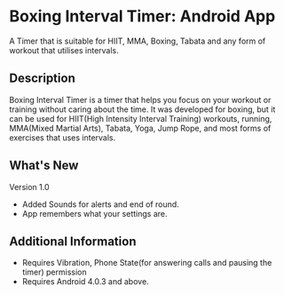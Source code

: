 # Boxing Interval Timer: Android App #

A Timer that is suitable for HIIT, MMA, Boxing, Tabata and any form of workout that utilises
intervals.

## Description ##

Boxing Interval Timer is a timer that helps you focus on your workout or training without caring
about the time. It was developed for boxing, but it can be used for HIIT(High Intensity Interval
Training) workouts, running, MMA(Mixed Martial Arts), Tabata, Yoga, Jump Rope, and most forms of
exercises that uses intervals.

## What's New ##

Version 1.0
- Added Sounds for alerts and end of round.
- App remembers what your settings are.

## Additional Information ##

- Requires Vibration, Phone State(for answering calls and pausing the timer) permission
- Requires Android 4.0.3 and above.